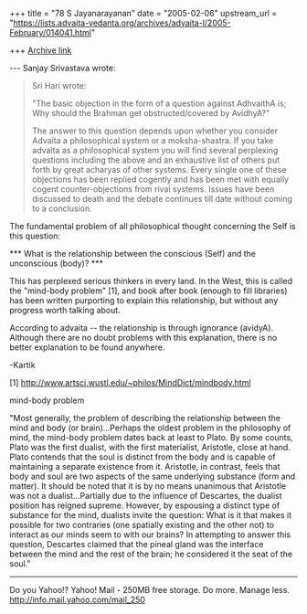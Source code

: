 +++
title = "78 S Jayanarayanan"
date = "2005-02-06"
upstream_url = "https://lists.advaita-vedanta.org/archives/advaita-l/2005-February/014041.html"

+++
[Archive link](https://lists.advaita-vedanta.org/archives/advaita-l/2005-February/014041.html)

--- Sanjay Srivastava <sksrivastava68 at hotmail.com> wrote:

> Sri Hari wrote:
> 
> "The basic objection in the form of a question against
> AdhvaithA is; Why 
> should the Brahman get obstructed/covered by AvidhyA?"
> 
> The answer to this question depends upon whether you consider
> Advaita a 
> philosophical system or a moksha-shastra. If you take advaita
> as a 
> philosophical system you will find several perplexing
> questions including 
> the above and an exhaustive list of others put forth by great
> acharyas of 
> other systems. Every single one of these objections has been
> replied 
> cogently and has been met with equally cogent
> counter-objections from rival 
> systems. Issues have been discussed to death and the debate
> continues till 
> date without coming to a conclusion. 

The fundamental problem of all philosophical thought concerning
the Self is this question:

*** What is the relationship between the conscious (Self) and
the unconscious (body)? ***

This has perplexed serious thinkers in every land. In the West,
this is called the "mind-body problem" [1], and book after book
(enough to fill libraries) has been written purporting to
explain this relationship, but without any progress worth
talking about.

According to advaita -- the relationship is through ignorance
(avidyA). Although there are no doubt problems with this
explanation, there is no better explanation to be found
anywhere.

-Kartik

[1] http://www.artsci.wustl.edu/~philos/MindDict/mindbody.html

mind-body problem

"Most generally, the problem of describing the relationship
between the mind and body (or brain)...Perhaps the oldest
problem in the philosophy of mind, the mind-body problem dates
back at least to Plato. By some counts, Plato was the first
dualist, with the first materialist, Aristotle, close at hand.
Plato contends that the soul is distinct from the body and is
capable of maintaining a separate existence from it. Aristotle,
in contrast, feels that body and soul are two aspects of the
same underlying substance (form and matter). It should be noted
that it is by no means unanimous that Aristotle was not a
dualist...Partially due to the influence of Descartes, the
dualist position has reigned supreme. However, by espousing a
distinct type of substance for the mind, dualists invite the
question: What is it that makes it possible for two contraries
(one spatially existing and the other not) to interact as our
minds seem to with our brains?
In attempting to answer this question, Descartes claimed that
the pineal gland was the interface between the mind and the rest
of the brain; he considered it the seat of the soul."



__________________________________ 
Do you Yahoo!? 
Yahoo! Mail - 250MB free storage. Do more. Manage less. 
http://info.mail.yahoo.com/mail_250

